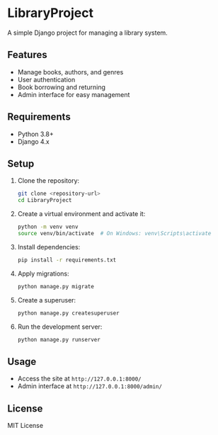 # LibraryProject

A simple Django project for managing a library system.

## Features

- Manage books, authors, and genres
- User authentication
- Book borrowing and returning
- Admin interface for easy management

## Requirements

- Python 3.8+
- Django 4.x

## Setup

1. Clone the repository:
    ```bash
    git clone <repository-url>
    cd LibraryProject
    ```

2. Create a virtual environment and activate it:
    ```bash
    python -m venv venv
    source venv/bin/activate  # On Windows: venv\Scripts\activate
    ```

3. Install dependencies:
    ```bash
    pip install -r requirements.txt
    ```

4. Apply migrations:
    ```bash
    python manage.py migrate
    ```

5. Create a superuser:
    ```bash
    python manage.py createsuperuser
    ```

6. Run the development server:
    ```bash
    python manage.py runserver
    ```

## Usage

- Access the site at `http://127.0.0.1:8000/`
- Admin interface at `http://127.0.0.1:8000/admin/`

## License

MIT License